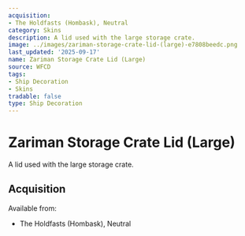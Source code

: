 ```yaml
---
acquisition:
- The Holdfasts (Hombask), Neutral
category: Skins
description: A lid used with the large storage crate.
image: ../images/zariman-storage-crate-lid-(large)-e7808beedc.png
last_updated: '2025-09-17'
name: Zariman Storage Crate Lid (Large)
source: WFCD
tags:
- Ship Decoration
- Skins
tradable: false
type: Ship Decoration
---
```


# Zariman Storage Crate Lid (Large)

A lid used with the large storage crate.

## Acquisition

Available from:
- The Holdfasts (Hombask), Neutral

